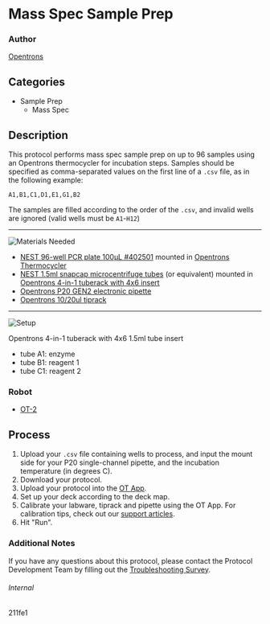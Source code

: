 # Mass Spec Sample Prep

### Author
[Opentrons](https://opentrons.com/)

## Categories
* Sample Prep
	* Mass Spec

## Description
This protocol performs mass spec sample prep on up to 96 samples using an Opentrons thermocycler for incubation steps. Samples should be specified as comma-separated values on the first line of a `.csv` file, as in the following example:
```
A1,B1,C1,D1,E1,G1,B2
```

The samples are filled according to the order of the `.csv`, and invalid wells are ignored (valid wells must be `A1`-`H12`)

---
![Materials Needed](https://s3.amazonaws.com/opentrons-protocol-library-website/custom-README-images/001-General+Headings/materials.png)

* [NEST 96-well PCR plate 100µL #402501](http://www.cell-nest.com/page94?_l=en&product_id=97&product_category=96) mounted in [Opentrons Thermocycler](https://shop.opentrons.com/collections/hardware-modules/products/thermocycler-module)
* [NEST 1.5ml snapcap microcentrifuge tubes](https://shop.opentrons.com/collections/verified-consumables/products/nest-microcentrifuge-tubes) (or equivalent) mounted in [Opentrons 4-in-1 tuberack with 4x6 insert](https://shop.opentrons.com/collections/verified-labware/products/tube-rack-set-1)
* [Opentrons P20 GEN2 electronic pipette](https://shop.opentrons.com/collections/ot-2-pipettes/products/single-channel-electronic-pipette)
* [Opentrons 10/20ul tiprack](https://shop.opentrons.com/collections/opentrons-tips/products/opentrons-10ul-tips)


---
![Setup](https://s3.amazonaws.com/opentrons-protocol-library-website/custom-README-images/001-General+Headings/Setup.png)

Opentrons 4-in-1 tuberack with 4x6 1.5ml tube insert
* tube A1: enzyme
* tube B1: reagent 1
* tube C1: reagent 2

### Robot
* [OT-2](https://opentrons.com/ot-2)

## Process
1. Upload your `.csv` file containing wells to process, and input the mount side for your P20 single-channel pipette, and the incubation temperature (in degrees C).
2. Download your protocol.
3. Upload your protocol into the [OT App](https://opentrons.com/ot-app).
4. Set up your deck according to the deck map.
5. Calibrate your labware, tiprack and pipette using the OT App. For calibration tips, check out our [support articles](https://support.opentrons.com/en/collections/1559720-guide-for-getting-started-with-the-ot-2).
6. Hit "Run".

### Additional Notes
If you have any questions about this protocol, please contact the Protocol Development Team by filling out the [Troubleshooting Survey](https://protocol-troubleshooting.paperform.co/).

###### Internal
211fe1
